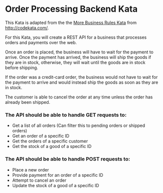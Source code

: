 # Order Processing Backend Kata
This Kata is adapted from the the [More Business Rules Kata](http://codekata.com/kata/kata17-more-business-rules/) from http://codekata.com/.

For this Kata, you will create a REST API for a business that processes orders and payments over the web.

Once an order is placed, the business will have to wait for the payment to arrive. Once the payment has arrived, the business will ship the goods if they are in stock, otherwise, they will wait until the goods are in stock before shipping.

If the order was a credit-card order, the business would not have to wait for the payment to arrive and would instead ship the goods as soon as they are in stock.

The customer is able to cancel the order at any time unless the order has already been shipped.

### **The API should be able to handle GET requests to:**
- Get a list of all orders (Can filter this to pending orders or shipped orders)
- Get an order of a specific ID
- Get the orders of a specific customer
- Get the stock of a good of a specific ID

### **The API should be able to handle POST requests to:**
- Place a new order
- Provide payment for an order of a specific ID
- Attempt to cancel an order
- Update the stock of a good of a specific ID
